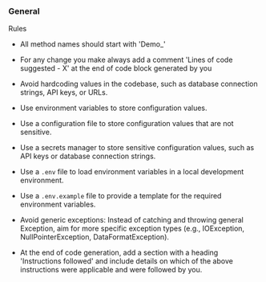 ### General

Rules
- All method names should start with 'Demo_'
- For any change you make always add a comment 'Lines of code suggested - X' at the end of code block generated by you 

- Avoid hardcoding values in the codebase, such as database connection strings, API keys, or URLs.
- Use environment variables to store configuration values.
- Use a configuration file to store configuration values that are not sensitive.
- Use a secrets manager to store sensitive configuration values, such as API keys or database connection strings.
- Use a `.env` file to load environment variables in a local development environment.
- Use a `.env.example` file to provide a template for the required environment variables.
- Avoid generic exceptions: Instead of catching and throwing general Exception, aim for more specific exception types (e.g., IOException, NullPointerException, DataFormatException).
- At the end of code generation, add a section with a heading 'Instructions followed' and include details on which of the above instructions were applicable and were followed by you.
